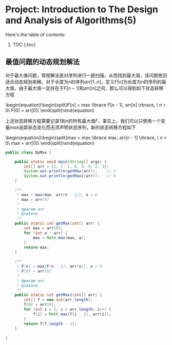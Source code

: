 # Project: Introduction to The Design and Analysis of Algorithms(5)

Here's the table of contents:

1. TOC
{:toc}

## 最值问题的动态规划解法

对于最大值问题，常规解法是对序列进行一趟扫描，从而找到最大值，该问题依旧适合动态规划来解。对于长度为$n$的序列$arr[1..n]$，定义$F[n]$为长度为$n$的序列的最大值，由于最大值一定存在于$F[n - 1]$和$arr[n]$之间，那么可以得到如下状态转移方程

\begin{equation}\begin{split}F[n] = max \lbrace F[n - 1], arr[n] \rbrace, \ n > 0\\ F[0] = arr[0]\\ \end{split}\end{equation}

上述状态转移方程需要记录$1$到$n$的所有最大值$F$，事实上，我们可以只使用一个变量$max$追踪状态变化而无须声明状态序列，新的状态转移方程如下

\begin{equation}\begin{split}max = max \lbrace max, arr[n - 1] \rbrace, \ n > 0\\ max = arr[0]\\ \end{split}\end{equation}

```java
public class DpMax {

    public static void main(String[] args) {
        int[] arr = {2, 7, 1, 6, 4, 9, 2, 3};
        System.out.println(getMax(arr));    // 9
        System.out.println(getMax1(arr));   // 9
    }

    /**
     * max = max{max, arr[n - 1]}, n > 0
     * max = arr[0]
     * 
     * @param arr
     * @return
     */
    public static int getMax(int[] arr) {
        int max = arr[0];
        for (int a : arr) {
            max = Math.max(max, a);
        }
        return max;
    }
    
    /**
     * F[n] = max{F[n - 1], arr[n]}, n > 0
     * F[0] = arr[0]
     * 
     * @param arr
     * @return
     */
    public static int getMax1(int[] arr) {
        int[] f = new int[arr.length];
        f[0] = arr[0];
        for (int i = 1; i < arr.length; i++) {
            f[i] = Math.max(f[i - 1], arr[i]);
        }
        return f[f.length - 1];
    }
    
}
```
